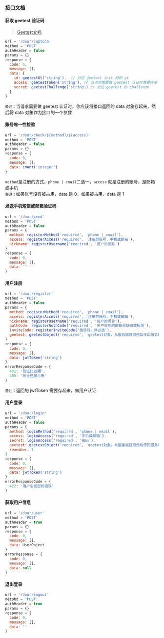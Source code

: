 ### [接口文档](/api/index)

#### 获取 geetest 验证码
> [Geetest文档](http://docs.geetest.com/)

```javascript
url = '/door/captcha'
method = 'POST'
authHeader = false
params = {}
response = {
  code: 0,
  message: [],
  data: {
    id: geetestGt('string'),  // 对应 geetest init 时的 gt
    access: geetestToken('string'), // 当请求需要做 geetest 认证时需要携带
    secret: geetestChallenge('string') // 对应 geetest 的 challenge
  }
}
```
`备注：`当请求需要做 geetest 认证时，你应该将接口返回的 data 对象存起来，然后将 data 对象作为接口的一个参数

#### 账号唯一性检验
```javascript
url = '/door/check/${method}/${access}'
method = 'POST'
authHeader = false
params = {}
response = {
  code: 0,
  message: [],
  data: count('integer') 
}
```
`method`是注册的方式，`phone | email`二选一，`access` 就是注册的账号，是邮箱或手机 <br/>
`备注：`如果账号没有被占用，data 是 0，如果被占用，data 是 1

#### 发送手机短信或邮箱验证码
```javascript
url = '/door/send'
method = 'POST'
authHeader = false
params = {
  method: registerMethod('required', 'phone | email'),
  access: registerAccess('required', '注册的账号，手机或邮箱'),
  nickname: registerUsername('required', '用户的昵称')
}
response = {
  code: 0,
  message: [],
  data: ''
}
```

#### 用户注册
```javascript
url = '/door/register'
method = 'POST'
authHeader = false
params = {
  method: registerMethod('required', 'phone | email'),
  access: registerAccess('required', '注册的账号，手机或邮箱'),
  nickname: registerUsername('required', '用户的昵称'),
  authCode: registerAuthCode('required', '用户收到的邮箱验证码或短信'),
  inviteCode: registerInviteCode('邀请码，非必选'),
  geetest: geetestObject('required', 'geetest对象，从服务端获取然后传回服务端')
}
response = {
  code: 0,
  message: [],
  data: jwtToken('string')
}
errorResponseCode = {
  401: '验证码过期',
  403: '账号已被占用'
}
```
`备注：`返回的 jwtToken 需要存起来，做用户认证

#### 用户登录
```javascript
url = '/door/login'
method = 'POST'
authHeader = false
params = {
  method: loginMethod('required', 'phone | email'),
  access: loginAccess('required', '手机或邮箱'),
  secret: loginAccess('required', '密码'),
  geetest: geetestObject('required', 'geetest对象，从服务端获取然后传回服务端'),
  remember: 1
}
response = {
  code: 0,
  message: [],
  data: jwtToken('string')
}
errorResponseCode = {
  422: '用户名或密码错误'
}
```

#### 获取用户信息
```javascript
url = '/door/user'
method = 'POST'
authHeader = true
params = {}
response = {
  code: 0,
  message: [],
  data: UserObject
}
errorResponse = {
  code: 0,
  message: [],
  data: null
}
```

#### 退出登录
```javascript
url = '/door/logout'
metohd = 'POST'
authHeader = true
params = {}
response = {
  code: 0,
  message: [],
  data: ''
}
```